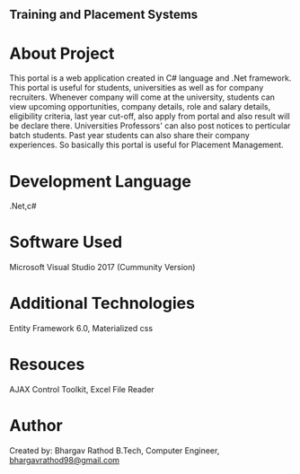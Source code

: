## Training and Placement Systems

# About Project
This portal is a web application created in C# language and .Net framework. This portal is useful for students, universities as well as for company recruiters. Whenever company will come at the university, students can view upcoming opportunities, company details, role and salary details, eligibility criteria, last year cut-off, also apply from portal and also result will be declare there. Universities Professors' can also post notices to perticular batch students. Past year students can also share their company experiences. So basically this portal is useful for Placement Management.

# Development Language
.Net,c#

# Software Used
Microsoft Visual Studio 2017
                     (Cummunity Version)

# Additional Technologies
Entity Framework 6.0, Materialized css

# Resouces
AJAX Control Toolkit, Excel File Reader

# Author
Created by:
  Bhargav Rathod
  B.Tech,
  Computer Engineer,
  bhargavrathod98@gmail.com
